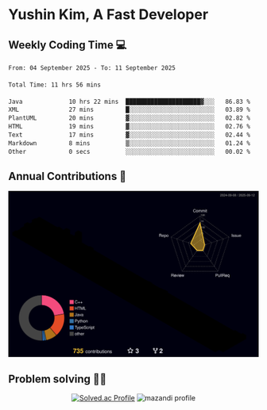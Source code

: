 # Yushin Kim, A Fast Developer

## Weekly Coding Time 💻

<!--START_SECTION:waka-->

```txt
From: 04 September 2025 - To: 11 September 2025

Total Time: 11 hrs 56 mins

Java             10 hrs 22 mins  █████████████████████▓░░░   86.83 %
XML              27 mins         █░░░░░░░░░░░░░░░░░░░░░░░░   03.89 %
PlantUML         20 mins         ▓░░░░░░░░░░░░░░░░░░░░░░░░   02.82 %
HTML             19 mins         ▓░░░░░░░░░░░░░░░░░░░░░░░░   02.76 %
Text             17 mins         ▓░░░░░░░░░░░░░░░░░░░░░░░░   02.44 %
Markdown         8 mins          ▒░░░░░░░░░░░░░░░░░░░░░░░░   01.24 %
Other            0 secs          ░░░░░░░░░░░░░░░░░░░░░░░░░   00.02 %
```

<!--END_SECTION:waka-->

## Annual Contributions 🏃

![](./profile-3d-contrib/profile-night-rainbow.svg)

## Problem solving 👨‍💻

<div align="center">

[![Solved.ac Profile](http://mazassumnida.wtf/api/v2/generate_badge?boj=kys010306)](https://solved.ac/kys010306)
![mazandi profile](http://mazandi.herokuapp.com/api?handle=kys010306&theme=dark)

</div>
